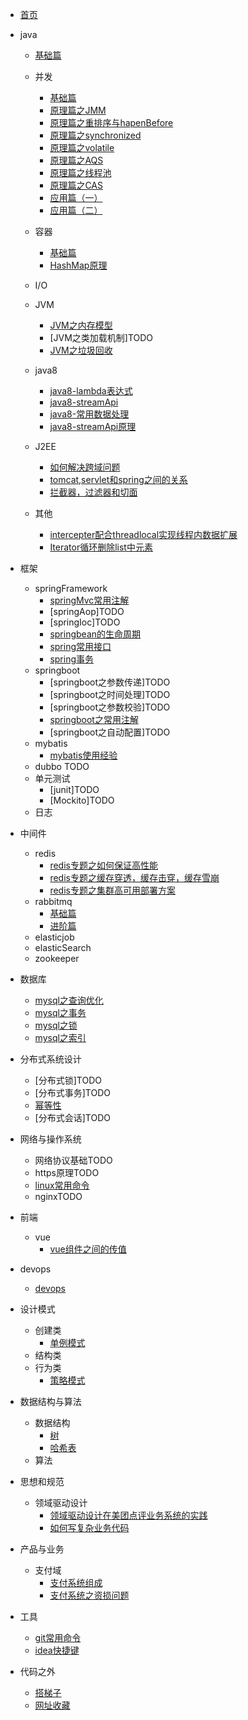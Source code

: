 * [首页](README.md)  
* java

    * [基础篇](./docs/java/基础/基础.md)  
    * 并发

        * [基础篇](/docs/java/并发/基础篇.md)
        * [原理篇之JMM](/docs/java/并发/原理篇之JMM.md)
        * [原理篇之重排序与hapenBefore](/docs/java/并发/原理篇之重排序与hapenBefore.md)
        * [原理篇之synchronized](/docs/java/并发/原理篇之synchronized.md)
        * [原理篇之volatile](/docs/java/并发/原理篇之volatile.md)
        * [原理篇之AQS](/docs/java/并发/原理篇之AQS.md)
        * [原理篇之线程池](/docs/java/并发/原理篇之线程池.md)
        * [原理篇之CAS](/docs/java/并发/原理篇之CAS.md)
        * [应用篇（一）](/docs/java/并发/应用篇（一）.md)
        * [应用篇（二）](/docs/java/并发/应用篇（二）.md)

    * 容器

        * [基础篇](/docs/java/容器/基础篇.md)
        * [HashMap原理](/docs/java/容器/HashMap原理.md)

    * I/O
    * JVM

        * [JVM之内存模型](/docs/java/JVM/JVM之内存模型.md)
        * [JVM之类加载机制]TODO
        * [JVM之垃圾回收](/docs/java/JVM/JVM之垃圾回收算法.md)

    * java8

        * [java8-lambda表达式](/docs/java/java8/java8-lambda表达式.md)
        * [java8-streamApi](/docs/java/java8/java8-streamApi.md)
        * [java8-常用数据处理](/docs/java/java8/java8-常用数据处理.md)
        * [java8-streamApi原理](/docs/java/java8/浅谈javaStreamApi原理.md)

    * J2EE

        * [如何解决跨域问题](https://juejin.im/post/5c23993de51d457b8c1f4ee1)
        * [tomcat,servlet和spring之间的关系](https://www.cnblogs.com/shawshawwan/p/9002126.html)
        * [拦截器，过滤器和切面](https://blog.csdn.net/fly910905/docs/details/86537648)
    * 其他

        * [intercepter配合threadlocal实现线程内数据扩展](/docs/java/其他/intercepter-and-threadlocal.md)
        * [Iterator循环删除list中元素](/docs/java/其他/Iterator循环删除list中元素.md)
* 框架

    * springFramework
        * [springMvc常用注解](/docs/框架/springFramework/springMvc常用注解.md)
        * [springAop]TODO
        * [springIoc]TODO
        * [springbean的生命周期](/docs/框架/springFramework/springbean的生命周期.md)
        * [spring常用接口](/docs/框架/springFramework/spring常用接口.md)
        * [spring事务](/docs/框架/springFramework/spring事务.md)
    * springboot
        * [springboot之参数传递]TODO
        * [springboot之时间处理]TODO
        * [springboot之参数校验]TODO
        * [springboot之常用注解](/docs/框架/springboot/springboot之常用注解.md)
        * [springboot之自动配置]TODO
    * mybatis
        * [mybatis使用经验](/docs/框架/mybatis/mybatis使用经验.md)
    * dubbo TODO
    * 单元测试
        * [junit]TODO
        * [Mockito]TODO
    * 日志
* 中间件
    * redis
        * [redis专题之如何保证高性能](/docs/中间件/redis/redis专题之如何保证高性能.md)
        * [redis专题之缓存穿透，缓存击穿，缓存雪崩](/docs/中间件/redis/redis专题之缓存穿透，缓存击穿，缓存雪崩.md)
        * [redis专题之集群高可用部署方案](/docs/中间件/redis/redis专题之集群高可用部署方案.md)
    * rabbitmq
        * [基础篇](/docs/中间件/rabbitmq/基础篇.md)
        * [进阶篇](/docs/中间件/rabbitmq/进阶篇.md)
    * elasticjob
    * elasticSearch
    * zookeeper
* 数据库
    * [mysql之查询优化](/docs/数据库/mysql之查询优化.md)
    * [mysql之事务](/docs/数据库/mysql之事务.md)
    * [mysql之锁](/docs/数据库/mysql之锁.md)
    * [mysql之索引](/docs/数据库/mysql之索引.md)
* 分布式系统设计
    * [分布式锁]TODO
    * [分布式事务]TODO
    * [幂等性](/docs/系统设计/幂等性.md)
    * [分布式会话]TODO
* 网络与操作系统    
    * 网络协议基础TODO
    * https原理TODO
    * [linux常用命令](/docs/网络与操作系统/linux常用命令.md)
    * nginxTODO

* 前端
    * vue
        * [vue组件之间的传值](/docs/前端/vue组件之间的传值.md)

* devops
    * [devops](/docs/devops/devops.md)

* 设计模式
    * 创建类
        * [单例模式](/docs/设计模式/创建类/单例模式.md)
    * 结构类
    * 行为类
        * [策略模式](/docs/设计模式/行为类/策略模式.md)


* 数据结构与算法
    * 数据结构
        * [树](https://www.cnblogs.com/maybe2030/p/4732377.html)
        * [哈希表](https://www.cnblogs.com/maybe2030/p/4719267.html)
    * 算法
* 思想和规范
    * 领域驱动设计
        * [领域驱动设计在美团点评业务系统的实践](https://yq.aliyun.com/docss/319159?utm_content=m_38302)
        * [如何写复杂业务代码](https://yq.aliyun.com/articles/712581?spm=a2c4e.11155435.0.0.7c0d1500X9Q5mO)
* 产品与业务
    * 支付域
        * [支付系统组成](/docs/产品和业务/支付系统组成.md)
        * [支付系统之资损问题](/docs/产品和业务/支付系统之资损问题.md)
* 工具
    * [git常用命令](/docs/工具/git常用命令.md)
    * [idea快捷键](/docs/工具/idea快捷键.md)
* 代码之外
    * [搭梯子](/docs/代码之外/搭梯子.md)
    * [网址收藏](/docs/others/网址收藏.md)




